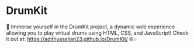 # DrumKit

🥁 Immerse yourself in the DrumKit project, a dynamic web experience allowing you to play virtual drums using HTML, CSS, and JavaScript! Check it out at: https://adithyasalian23.github.io/DrumKit/ 🌐🎶
